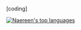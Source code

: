 [coding]

[![Naereen's top languages](https://github-readme-stats.vercel.app/api/top-langs/?username=isilvestreneto&theme=dracula)](https://github.com/anuraghazra/github-readme-stats)
